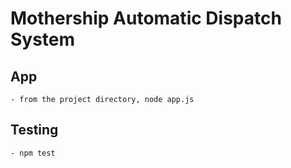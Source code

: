 # Mothership Automatic Dispatch System

## App
 
	- from the project directory, node app.js

## Testing

	- npm test